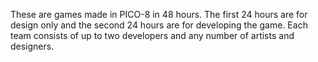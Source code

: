 These are games made in PICO-8 in 48 hours. The first 24 hours are for design only and the second 24 hours are for developing the game.
Each team consists of up to two developers and any number of artists and designers.

